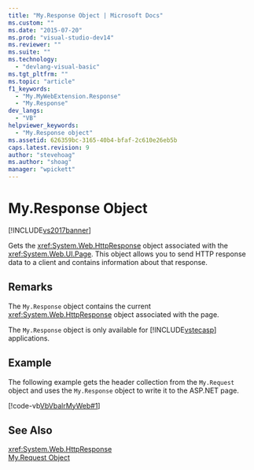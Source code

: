 ```yaml
---
title: "My.Response Object | Microsoft Docs"
ms.custom: ""
ms.date: "2015-07-20"
ms.prod: "visual-studio-dev14"
ms.reviewer: ""
ms.suite: ""
ms.technology: 
  - "devlang-visual-basic"
ms.tgt_pltfrm: ""
ms.topic: "article"
f1_keywords: 
  - "My.MyWebExtension.Response"
  - "My.Response"
dev_langs: 
  - "VB"
helpviewer_keywords: 
  - "My.Response object"
ms.assetid: 626359bc-3165-40b4-bfaf-2c610e26eb5b
caps.latest.revision: 9
author: "stevehoag"
ms.author: "shoag"
manager: "wpickett"
---
```

# My.Response Object
[!INCLUDE[vs2017banner](../../../includes/vs2017banner.md)]

Gets the <xref:System.Web.HttpResponse> object associated with the <xref:System.Web.UI.Page>. This object allows you to send HTTP response data to a client and contains information about that response.  
  
## Remarks  
 The `My.Response` object contains the current <xref:System.Web.HttpResponse> object associated with the page.  
  
 The `My.Response` object is only available for [!INCLUDE[vstecasp](../../../includes/vstecasp-md.md)] applications.  
  
## Example  
 The following example gets the header collection from the `My.Request` object and uses the `My.Response` object to write it to the ASP.NET page.  
  
 [!code-vb[VbVbalrMyWeb#1](../../../snippets/visualbasic/VS_Snippets_VBCSharp/VbVbalrMyWeb/VB/Default.aspx#1)]  
  
## See Also  
 <xref:System.Web.HttpResponse>   
 [My.Request Object](../../../visual-basic/language-reference/objects/my-request-object.md)